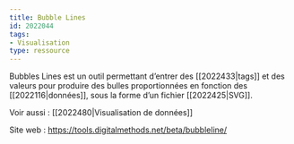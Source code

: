 ```yaml
---
title: Bubble Lines
id: 2022044
tags:
- Visualisation
type: ressource
---
```


Bubbles Lines est un outil permettant d’entrer des [[2022433|tags]] et des valeurs pour produire des bulles proportionnées en fonction des [[2022116|données]], sous la forme d’un fichier [[2022425|SVG]].

Voir aussi : [[2022480|Visualisation de données]]

Site web : <https://tools.digitalmethods.net/beta/bubbleline/>

